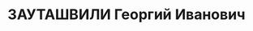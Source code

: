 ---
title: ЗАУТАШВИЛИ Георгий Иванович
description: родился в 1888 г. в селе Кварели Телавского уезда, на востоке Грузии,
  учился сначала в духовной семинарии, затем в 1915 г. окончил ветеринарный факультет
  Харьковского университета и стал военным ветеринарным врачом. В 1937 г. Георгия
  Зауташвили арестовали, объявили врагом народа, и он был отправлен в концлагерь Игарка-2,
  где и умер.
---